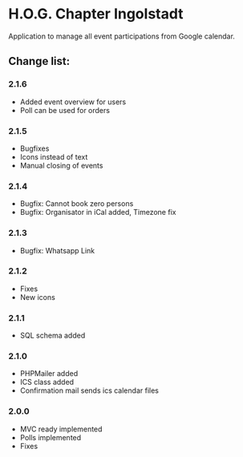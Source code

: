 # H.O.G. Chapter Ingolstadt

Application to manage all event participations from Google calendar.
 
## Change list:

### 2.1.6
- Added event overview for users
- Poll can be used for orders
### 2.1.5
- Bugfixes
- Icons instead of text
- Manual closing of events
### 2.1.4
- Bugfix: Cannot book zero persons
- Bugfix: Organisator in iCal added, Timezone fix
### 2.1.3
- Bugfix: Whatsapp Link
### 2.1.2
- Fixes
- New icons
### 2.1.1
- SQL schema added
### 2.1.0
- PHPMailer added
- ICS class added
- Confirmation mail sends ics calendar files
### 2.0.0
- MVC ready implemented
- Polls implemented
- Fixes